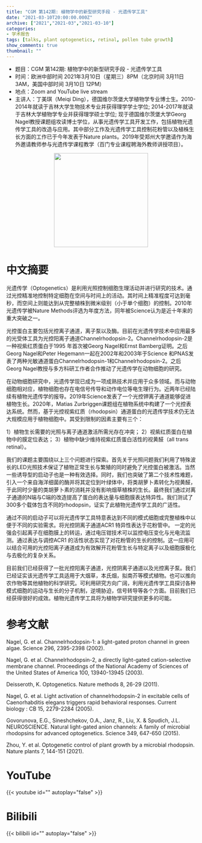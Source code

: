 ```yaml
---
title: "CGM 第142期: 植物学中的新型研究手段 - 光遗传学工具"
date: "2021-03-10T20:00:00.000Z"
archive: ["2021","2021-03","2021-03-10"]
categories:
- 学术报告
tags: [talks, plant optogenetics, retinal, pollen tube growth]
show_comments: true
thumbnail: ""
---
```


- 题目：CGM 第142期: 植物学中的新型研究手段 - 光遗传学工具
- 时间：欧洲中部时间 2021年3月10日（星期三）8PM（北京时间 3月11日 3AM，美国中部时间 3月10日 12PM）
- 地点：Zoom and YouTube live stream
- 主讲人：丁美琪（Meiqi Ding），德国维尔茨堡大学植物学专业博士生。2010-2014年就读于吉林大学生物技术专业并获得理学学士学位; 2014-2017年就读于吉林大学植物学专业并获得理学硕士学位; 现于德国维尔茨堡大学Georg Nagel教授课题组攻读博士学位，从事光遗传学工具开发工作，包括植物光遗传学工具的改造与应用。其中部分工作及光遗传学工具控制花粉管以及植株生长方面的工作已于今年发表于Nature plants。2019年受郑州大学邀请作为海外邀请教师参与光遗传学课程教学（百门专业课程聘海外教师讲授项目）。

<div align="center">
<img src="https://i.ibb.co/S7gXFZ8/EU1.jpg" height=250>
</div>

# 中文摘要

光遗传学（Optogenetics）是利用光照控制细胞生理活动并进行研究的技术。通过光控精准地控制特定细胞在空间与时间上的活动。其时间上精准程度可达到毫秒，而空间上则能达到从完整植株到微米级别（小于单个细胞）的控制。2010年光遗传学被Nature Methods评选为年度方法，同年被Science认为是近十年来的重大突破之一。
 
光控蛋白主要包括光控离子通道，离子泵以及酶。目前在光遗传学技术中应用最多的光受体工具为光控阳离子通道Channelrhodopsin-2。Channelrhodopsin-2是一种视紫红质蛋白于1995 年首次被Georg Nagel和Ernst Bamberg证明。之后Georg Nagel和Peter Hegemann一起在2002年和2003年于Science 和PNAS发表了两种光敏通道蛋白Channelrhodopsin-1和Channelrhodopsin-2。之后Georg Nagel教授与多方科研工作者合作推动了光遗传学在动物细胞的研究。

在动物细胞研究中，光遗传学现已成为一项成熟技术并应用于众多领域。而与动物细胞相对应，植物细胞也存在电信号传导和动作电位等电生理行为。近两年已经陆续有植物光遗传学的报导。2019年Science发表了一个光控钾离子通道能够促进植物生长。2020年，Matias Zurbriggen课题组在植物系统中构建了一个光控表达系统。然而，基于光控视紫红质（rhodopsin）通道蛋白的光遗传学技术仍无法大规模应用于植物细胞中。其受到限制的因素主要有三个：
 
1）植物生长需要的光照与离子通道激活所需光存在冲突；
2）视紫红质蛋白在植物中的膜定位表达；
3）植物中缺少维持视紫红质蛋白活性的视黄醛（all trans retinal）。
 
我们的课题主要围绕以上三个问题进行探索。首先关于光照问题我们利用了特殊波长的LED光照技术保证了植物正常生长与繁殖的同时避免了光控蛋白被激活。当然一些诱导型的启动子也是一种有效选择。同时，我们也突破了第二个技术性难题，引入一个来自海洋细菌的酶并将其定位到叶绿体中，将类胡萝卜素转化为视黄醛，于此同时少量的类胡萝卜素的消耗并没有影响烟草植株的生长。最终我们通过对离子通道的N端与C端的改造提高了蛋白的表达量与细胞膜表达特异性。我们测试了300多个载体包含不同的rhodopsin，证实了此植物光遗传学工具的广适性。
 
通过不同的启动子可以将光遗传学工具特意表达到不同的模式细胞或完整植株中以便于不同的实验需求。将光控阴离子通道ACR1 特异性表达于花粉管中。 一定的光强会引起离子在细胞膜上的转运，通过电压钳技术可以监控电压变化与光电流监测。通过表达与调控ACR1 的活性状态实现了对花粉管的生长的控制。这一应用可以结合可用的光控阳离子通道成为有效解开花粉管生长与特定离子以及细胞膜极化与去极化的复杂关系。
 
目前我们已经获得了一批光控阳离子通道，光控阴离子通道以及光控离子泵。我们已经证实该光遗传学工具适用于大烟草，本氏烟，拟南芥等模式植物。也可以推向农作物等其他植物的科学研究。可利用研究方向广阔，利用光遗传学工具探讨各种模式细胞的运动与生长的分子机制，逆境胁迫，信号转导等各个方面。目前我们已经获得很好的成效。植物光遗传学工具将为植物学研究提供更多的可能。

# 参考文献

Nagel, G. et al. Channelrhodopsin-1: a light-gated proton channel in green algae. Science 296, 2395-2398 (2002).

Nagel, G. et al. Channelrhodopsin-2, a directly light-gated cation-selective membrane channel. Proceedings of the National Academy of Sciences of the United States of America 100, 13940-13945 (2003).

Deisseroth, K. Optogenetics. Nature methods 8, 26-29 (2011).

Nagel, G. et al. Light activation of channelrhodopsin-2 in excitable cells of Caenorhabditis elegans triggers rapid behavioral responses. Current biology : CB 15, 2279-2284 (2005).

Govorunova, E.G., Sineshchekov, O.A., Janz, R., Liu, X. & Spudich, J.L. NEUROSCIENCE. Natural light-gated anion channels: A family of microbial rhodopsins for advanced optogenetics. Science 349, 647-650 (2015).

Zhou, Y. et al. Optogenetic control of plant growth by a microbial rhodopsin. Nature plants 7, 144-151 (2021).

# YouTube

{{< youtube id="" autoplay="false" >}}

# Bilibili

{{< bilibili id="" autoplay="false" >}}

